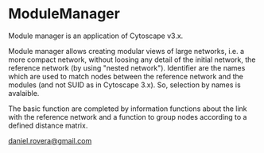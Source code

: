 # ModuleManager
Module manager is an application of  Cytoscape v3.x.<br>

Module manager allows creating modular views of large networks, i.e. a more compact network, without loosing any detail of the initial network, the reference network (by using "nested network"). Identifier are the names which are used to match nodes between the reference network and the modules (and not SUID as in Cytoscape 3.x). So, selection by names is avalaible.<br>

The basic function are completed by information functions about the link with the reference network and a function to group nodes according to a defined distance matrix.<br>

daniel.rovera@gmail.com
